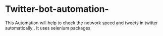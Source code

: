 # Twitter-bot-automation-
This Automation will help to check the network speed and tweets in twitter automatically . It uses selenium packages.
